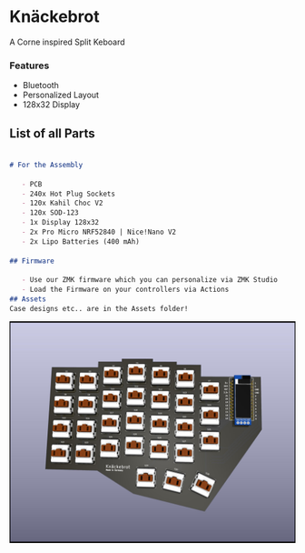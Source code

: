 # Knäckebrot

A Corne inspired Split Keboard 

### Features

- Bluetooth
- Personalized Layout
- 128x32 Display

## List of all Parts 
 ```md
 
# For the Assembly

    - PCB
    - 240x Hot Plug Sockets
    - 120x Kahil Choc V2
    - 120x SOD-123
    - 1x Display 128x32
    - 2x Pro Micro NRF52840 | Nice!Nano V2
    - 2x Lipo Batteries (400 mAh)

## Firmware
    
    - Use our ZMK firmware which you can personalize via ZMK Studio
    - Load the Firmware on your controllers via Actions
## Assets
Case designs etc.. are in the Assets folder!

```

![plot](Assets/Preview/pcb.jpg)

 
